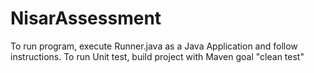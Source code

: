 # NisarAssessment
To run program, execute Runner.java as a Java Application and follow instructions.
To run Unit test, build project with Maven goal "clean test"
